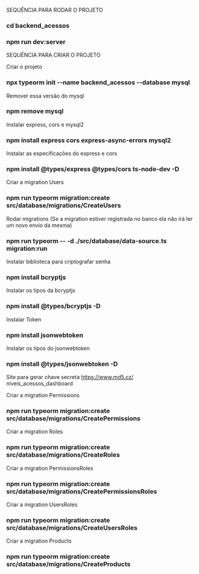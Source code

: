 SEQUÊNCIA PARA RODAR O PROJETO

### cd backend_acessos

### npm run dev:server


SEQUÊNCIA PARA CRIAR O PROJETO

Criar o projeto
### npx typeorm init --name backend_acessos --database mysql

Remover essa versão do mysql
### npm remove mysql

Instalar express, cors e mysql2
### npm install express cors express-async-errors mysql2

Instalar as especificações do express e cors
### npm install @types/express @types/cors ts-node-dev -D

Criar a migration Users
### npm run typeorm migration:create src/database/migrations/CreateUsers

Rodar migrations (Se a migration estiver registrada no banco ela não irá ler um novo envio da mesma)
### npm run typeorm -- -d ./src/database/data-source.ts migration:run

Instalar biblioteca para criptografar senha
### npm install bcryptjs

Instalar os tipos da bcryptjs
### npm install @types/bcryptjs -D

Instalar Token
### npm install jsonwebtoken

Instalar os tipos do jsonwebtoken
### npm install @types/jsonwebtoken -D

Site para gerar chave secreta
https://www.md5.cz/
niveis_acessos_dashboard

Criar a migration Permissions
### npm run typeorm migration:create src/database/migrations/CreatePermissions

Criar a migration Roles
### npm run typeorm migration:create src/database/migrations/CreateRoles  

Criar a migration PermissionsRoles
### npm run typeorm migration:create src/database/migrations/CreatePermissionsRoles  

Criar a migration UsersRoles
### npm run typeorm migration:create src/database/migrations/CreateUsersRoles

Criar a migration Products
### npm run typeorm migration:create src/database/migrations/CreateProducts

